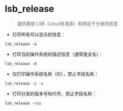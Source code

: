 # lsb_release

> 提供某些 LSB（Linux标准库）和特定于分发的信息

- 打印所有可以显示的信息：

`lsb_release -a`

- 打印当前操作系统的描述信息（通常是全名）：

`lsb_release -d`

- 仅打印操作系统名称（ID），禁止字段名称：

`lsb_release -i -s`

- 打印分发的版本号和代号，禁止字段名称：

`lsb_release -rcs`

[#]: contributors: ([潘潘]，[良†])
